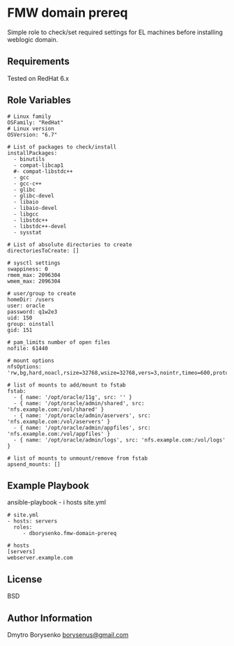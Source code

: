 FMW domain prereq
=========

Simple role to check/set required settings for EL machines before installing weblogic domain.

Requirements
------------

Tested on RedHat 6.x

Role Variables
--------------
    # Linux family
    OSFamily: "RedHat"
    # Linux version
    OSVersion: "6.7"
    
    # List of packages to check/install
    installPackages:
      - binutils
      - compat-libcap1
      #- compat-libstdc++
      - gcc
      - gcc-c++
      - glibc
      - glibc-devel
      - libaio
      - libaio-devel
      - libgcc
      - libstdc++
      - libstdc++-devel
      - sysstat
    
    # List of absolute directories to create
    directoriesToCreate: []
    
    # sysctl settings
    swappiness: 0
    rmem_max: 2096304
    wmem_max: 2096304
    
    # user/group to create
    homeDir: /users
    user: oracle
    password: q1w2e3
    uid: 150
    group: oinstall
    gid: 151
    
    # pam_limits number of open files
    nofile: 61440
    
    # mount options
    nfsOptions: 'rw,bg,hard,noacl,rsize=32768,wsize=32768,vers=3,nointr,timeo=600,proto=tcp,suid'
    
    # list of mounts to add/mount to fstab
    fstab:
      - { name: '/opt/oracle/11g', src: '' }
      - { name: '/opt/oracle/admin/shared', src: 'nfs.example.com:/vol/shared' }
      - { name: '/opt/oracle/admin/aservers', src: 'nfs.example.com:/vol/aservers' }
      - { name: '/opt/oracle/admin/appfiles', src: 'nfs.example.com:/vol/appfiles' }
      - { name: '/opt/oracle/admin/logs', src: 'nfs.example.com:/vol/logs' }
    
    # list of mounts to unmount/remove from fstab
    apsend_mounts: []


Example Playbook
----------------

ansible-playbook - i hosts site.yml
    
    # site.yml
    - hosts: servers
      roles:
         - dborysenko.fmw-domain-prereq
    
    # hosts
    [servers]
    webserver.example.com
    
    
License
-------

BSD

Author Information
------------------

Dmytro Borysenko
borysenus@gmail.com
